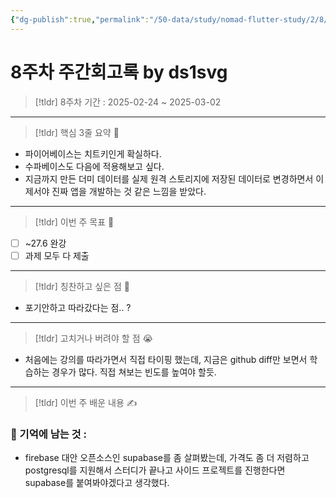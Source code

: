```yaml
---
{"dg-publish":true,"permalink":"/50-data/study/nomad-flutter-study/2/8/"}
---
```


# 8주차 주간회고록 by ds1svg

> [!tldr] 8주차
> 기간 : 2025-02-24 ~ 2025-03-02

---

> [!tldr]  핵심 3줄 요약 💖
- 파이어베이스는 치트키인게 확실하다.
- 수파베이스도 다음에 적용해보고 싶다.
- 지금까지 만든 더미 데이터를 실제 원격 스토리지에 저장된 데이터로 변경하면서 이제서야 진짜 앱을 개발하는 것 같은 느낌을 받았다.

---

> [!tldr]  이번 주 목표 🎯
- [ ] ~27.6 완강
- [ ] 과제 모두 다 제출

---

> [!tldr] 칭찬하고 싶은 점 👏
- 포기안하고 따라갔다는 점.. ?

---

> [!tldr] 고치거나 버려야 할 점 😭
- 처음에는 강의를 따라가면서 직접 타이핑 했는데, 지금은 github  diff만 보면서 학습하는 경우가 많다. 직접 쳐보는 빈도를 높여야 할듯.

---

> [!tldr]  이번 주 배운 내용 ✍️

### 🤩 기억에 남는 것 :
- firebase 대안 오픈소스인 supabase를 좀 살펴봤는데, 가격도 좀 더 저렴하고 postgresql를 지원해서 스터디가 끝나고 사이드 프로젝트를 진행한다면 supabase를 붙여봐야겠다고 생각했다.

